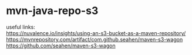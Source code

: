 # mvn-java-repo-s3
useful links:  
https://nuvalence.io/insights/using-an-s3-bucket-as-a-maven-repository/  
https://mvnrepository.com/artifact/com.github.seahen/maven-s3-wagon  
https://github.com/seahen/maven-s3-wagon  
